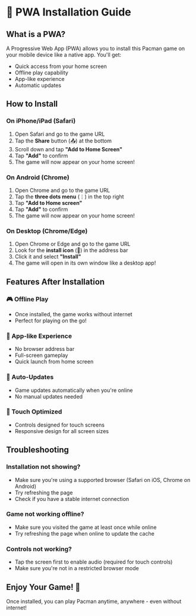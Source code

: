 # 📱 PWA Installation Guide

## What is a PWA?
A Progressive Web App (PWA) allows you to install this Pacman game on your mobile device like a native app. You'll get:
- Quick access from your home screen
- Offline play capability
- App-like experience
- Automatic updates

## How to Install

### On iPhone/iPad (Safari)
1. Open Safari and go to the game URL
2. Tap the **Share** button (📤) at the bottom
3. Scroll down and tap **"Add to Home Screen"**
4. Tap **"Add"** to confirm
5. The game will now appear on your home screen!

### On Android (Chrome)
1. Open Chrome and go to the game URL
2. Tap the **three dots menu** (⋮) in the top right
3. Tap **"Add to Home screen"**
4. Tap **"Add"** to confirm
5. The game will now appear on your home screen!

### On Desktop (Chrome/Edge)
1. Open Chrome or Edge and go to the game URL
2. Look for the **install icon** (📱) in the address bar
3. Click it and select **"Install"**
4. The game will open in its own window like a desktop app!

## Features After Installation

### 🎮 Offline Play
- Once installed, the game works without internet
- Perfect for playing on the go!

### 📱 App-like Experience
- No browser address bar
- Full-screen gameplay
- Quick launch from home screen

### 🔄 Auto-Updates
- Game updates automatically when you're online
- No manual updates needed

### 🎯 Touch Optimized
- Controls designed for touch screens
- Responsive design for all screen sizes

## Troubleshooting

### Installation not showing?
- Make sure you're using a supported browser (Safari on iOS, Chrome on Android)
- Try refreshing the page
- Check if you have a stable internet connection

### Game not working offline?
- Make sure you visited the game at least once while online
- Try refreshing the page when online to update the cache

### Controls not working?
- Tap the screen first to enable audio (required for touch controls)
- Make sure you're not in a restricted browser mode

## Enjoy Your Game! 🎉

Once installed, you can play Pacman anytime, anywhere - even without internet! 
